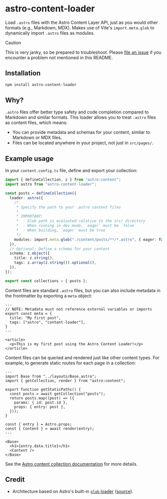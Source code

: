 # astro-content-loader

Load `.astro` files with the Astro Content Layer API, just as you would other formats (e.g., Markdown, MDX). Makes use of Vite's `import.meta.glob` to dynamically import `.astro` files as modules.

> [!CAUTION]
> This is very janky, so be prepared to troubleshoot. Please [file an issue](https://github.com/dnlzro/astro-content-loader/issues) if you encounter a problem not mentioned in this README.

## Installation

```bash
npm install astro-content-loader
```

## Why?

`.astro` files offer better type safety and code completion compared to Markdown and similar formats. This loader allows you to treat `.astro` files as content files, which means:

-  You can provide metadata and schemas for your content, similar to Markdown or MDX files.
-  Files can be located anywhere in your project, not just in `src/pages/`.

## Example usage

In your `content.config.ts` file, define and export your collection:

```ts
import { defineCollection, z } from "astro:content";
import astro from "astro-content-loader";

const posts = defineCollection({
  loader: astro({
    /*
     * Specify the path to your .astro content files
     *
     * IMPORTANT:
     *  - Glob path is evaluated relative to the src/ directory
     *  - When running in dev mode, `eager` must be `false`
     *  - When building, `eager` must be true
     */
    modules: import.meta.glob("./content/posts/**/*.astro", { eager: false }),
  }),
  // Optional: Define a schema for your content
  schema: z.object({
    title: z.string(),
    tags: z.array(z.string()).optional(),
  }),
});

export const collections = { posts };
```

Content files are standard `.astro` files, but you can also include metadata in the frontmatter by exporting a `meta` object:

```astro
---
// NOTE: Metadata must not reference external variables or imports
export const meta = {
  title: "My first post",
  tags: ["astro", "content-loader"],
}
---

<article>
  <p>This is my first post using the Astro Content Loader!</p>
</article>
```

Content files can be queried and rendered just like other content types. For example, to generate static routes for each page in a collection:

```astro
---
import Base from "../layouts/Base.astro";
import { getCollection, render } from "astro:content";

export function getStaticPaths() {
  const posts = await getCollection("posts");
  return posts.map((post) => ({
    params: { id: post.id },
    props: { entry: post },
  }));
}

const { entry } = Astro.props;
const { Content } = await render(entry);
---

<Base>
  <h1>{entry.data.title}</h1>
  <Content />
</Base>
```

See the [Astro content collection documentation](https://docs.astro.build/en/guides/content-collections/#building-for-static-output-default) for more details.

## Credit

-  Architecture based on Astro's built-in [`glob` loader](https://docs.astro.build/en/reference/content-loader-reference/#glob-loader) ([source](https://github.com/withastro/astro/blob/acb9b302f56e38833a1ab01147f7fde0bf967889/packages/astro/src/content/loaders/glob.ts#L59)).
